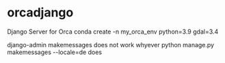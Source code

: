 # orcadjango
Django Server for Orca
conda create -n my_orca_env python=3.9 gdal=3.4


django-admin makemessages does not work whyever
python manage.py makemessages --locale=de does